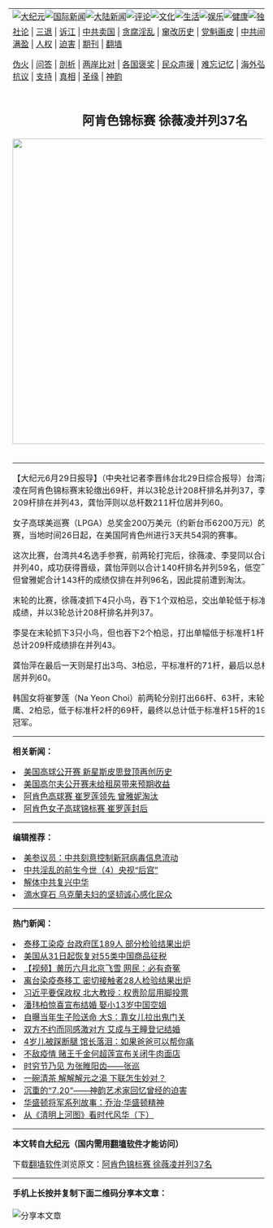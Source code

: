 <a name="1" id="1" target="_blank"></a><span id="1"></span>
<table align=center border="0"><tr><td colspan="2" VALIGN=TOP><a href="https://github.com/oeojha307/djy/blob/master/gb/nsc413.md#1"><img src="https://raw.githubusercontent.com/oeojha307/www/master/t/djy/1.jpg" title="大纪元"></a><a href="https://github.com/oeojha307/djy/blob/master/gb/n24hr.md#1"><img src="https://raw.githubusercontent.com/oeojha307/www/master/t/djy/3.jpg" title="国际新闻"></a><a href="https://github.com/oeojha307/djy/blob/master/gb/nsc413.md#1"><img src="https://raw.githubusercontent.com/oeojha307/www/master/t/djy/4.jpg" title="大陆新闻"></a><a href="https://github.com/oeojha307/djy/blob/master/gb/news392.md#1"><img src="https://raw.githubusercontent.com/oeojha307/www/master/t/djy/5.jpg" title="评论"></a><a href="https://github.com/oeojha307/djy/blob/master/gb/news2007.md#1"><img src="https://raw.githubusercontent.com/oeojha307/www/master/t/djy/6.jpg" title="文化"></a><a href="https://github.com/oeojha307/djy/blob/master/gb/news2008.md#1"><img src="https://raw.githubusercontent.com/oeojha307/www/master/t/djy/7.jpg" title="生活"></a><a href="https://github.com/oeojha307/djy/blob/master/gb/ncyule.md#1"><img src="https://raw.githubusercontent.com/oeojha307/www/master/t/djy/8.jpg" title="娱乐"></a><a href="https://github.com/oeojha307/djy/blob/master/gb/nsc1002.md#1"><img src="https://raw.githubusercontent.com/oeojha307/www/master/t/djy/9.jpg" title="健康"><a href="https://github.com/oeojha307/djy/blob/master/gb/nf6092.md#1"><img src="https://raw.githubusercontent.com/oeojha307/www/master/t/djy/10a.jpg" title="独家"></a><a href="https://github.com/oeojha307/djy/blob/master/gb/nf4514.md#1"><img src="https://raw.githubusercontent.com/oeojha307/www/master/t/djy/12a.jpg" title="头条"></a></td></tr>
<tr><td colspan="2" VALIGN=TOP><a target="_blank" href="https://github.com/oeojha307/djy/blob/master/gb/9p.md#1">社论</a> | <a target="_blank" href="https://github.com/oeojha307/djy/blob/master/gb/nf5657.md#1">三退</a> | <a target="_blank" href="https://github.com/oeojha307/djy/blob/master/gb/nf6124.md#1">诉江</a> | <a target="_blank" href="https://github.com/oeojha307/djy/blob/master/gb/nf1176117.md#1">中共卖国</a> | <a target="_blank" href="https://github.com/oeojha307/djy/blob/master/gb/nf5773.md#1">贪腐淫乱</a> | <a target="_blank" href="https://github.com/oeojha307/djy/blob/master/gb/nf1176115.md#1">窜改历史</a> | <a target="_blank" href="https://github.com/oeojha307/djy/blob/master/gb/nf1176107.md#1">党魁画皮</a> | <a target="_blank" href="https://github.com/oeojha307/djy/blob/master/gb/nf1320400.md#1">中共间谍</a> | <a target="_blank" href="https://github.com/oeojha307/djy/blob/master/gb/nf1176114.md#1">破坏传统</a> | <a target="_blank" href="https://github.com/oeojha307/ntdtv/blob/master/gb/prog447_1.md#1">恶贯满盈</a> | <a target="_blank" href="https://github.com/oeojha307/djy/blob/master/gb/ncid278.md#1">人权</a> | <a target="_blank" href="https://github.com/oeojha307/djy/blob/master/gb/nf1176111.md#1">迫害</a> | <a target="_blank" href="https://gitlab.com/szzdlab/mh-qikan/blob/master/README.md#1">期刊</a> | <a target="_blank" href="https://github.com/oeojha307/www/blob/master/README.md?zsrh#8">翻墙</a></p><p><a target="_blank" href="https://github.com/oeojha307/djy/blob/master/gb/nf5562.md#1">伪火</a> | <a target="_blank" href="https://github.com/oeojha307/djy/blob/master/gb/nf4378.md#1">问答</a> | <a target="_blank" href="https://github.com/oeojha307/djy/blob/master/gb/nf5792.md#1">剖析</a> | <a target="_blank" href="https://github.com/oeojha307/djy/blob/master/gb/nf5735.md#1">两岸比对</a> | <a target="_blank" href="https://github.com/oeojha307/djy/blob/master/gb/nf6119.md#1">各国褒奖</a> | <a target="_blank" href="https://github.com/oeojha307/djy/blob/master/gb/nf6120.md#1">民众声援</a> | <a target="_blank" href="https://github.com/oeojha307/djy/blob/master/gb/nf1188594.md#1">难忘记忆</a> | <a target="_blank" href="https://github.com/oeojha307/djy/blob/master/gb/nf3180.md#1">海外弘传</a> | <a target="_blank" href="https://github.com/oeojha307/djy/blob/master/gb/nf5410.md#1">万人上访</a> | <a target="_blank" href="https://github.com/oeojha307/ntdtv/blob/master/gb/prog1530_1.md#1">和平抗议</a> | <a target="_blank" href="https://github.com/oeojha307/djy/blob/master/gb/nf4386.md#1">支持</a> | <a target="_blank" href="https://github.com/oeojha307/djy/blob/master/gb/nf4389.md#1">真相</a> | <a target="_blank" href="https://github.com/oeojha307/djy/blob/master/gb/nf5790.md#1">圣缘</a> | <a target="_blank" href="https://github.com/oeojha307/djy/blob/master/gb/nf4786.md#1">神韵</a></td></tr>
<tr><td VALIGN=TOP width="626"><h2 align=center>阿肯色锦标赛  徐薇凌并列37名</h2>
<img width="600" src="https://i.epochtimes.com/assets/uploads/2020/06/0516_12-320x200.jpg" />
<h6></h6>
<hr>
	<p>【大纪元6月29日报导】（中央社记者李晋纬台北29日综合报导）台湾高球女将徐薇凌在阿肯色锦标赛末轮缴出69杆，并以3轮总计208杆排名并列37，李旻以总成绩209杆排在并列43，龚怡萍则以总杆数211杆位居并列60。</p>
<p>女子高球美巡赛（LPGA）总奖金200万美元（约新台币6200万元）的阿肯色锦标赛，当地时间26日起，在美国阿肯色州进行3天共54洞的赛事。</p>
<p>这次比赛，台湾共4名选手参赛，前两轮打完后，徐薇凌、李旻同以合计139杆排名并列40，成功获得晋级，龚怡萍则以合计140杆排名并列59名，低空飞过晋级线，但曾雅妮合计143杆的成绩仅排在并列96名，因此提前遭到淘汰。</p>
<p>末轮的比赛，徐薇凌抓下4只小鸟，吞下1个双柏忌，交出单轮低于标准杆2杆的69杆成绩，并以3轮总计208杆排名并列37。</p>
<p>李旻在末轮抓下3只小鸟，但也吞下2个柏忌，打出单幅低于标准杆1杆的70赶，并以总计209杆成绩排在并列43。</p>
<p>龚怡萍在最后一天则是打出3鸟、3柏忌，平标准杆的71杆，最后以总杆数211杆位居并列60。</p>
<p>韩国女将崔萝莲（Na Yeon Choi）前两轮分别打出66杆、63杆，末轮她打出2鸟、1鹰、2柏忌，低于标准杆2杆的69杆，最终以总计低于标准杆15杆的198杆成绩夺下冠军。</p>
	
<hr>


<strong>相关新闻：</strong>
<li><a href="https://github.com/oeojha307/djy/blob/master/gb/15/6/22/n4463334.md#1">美国高球公开赛 新星斯皮思登顶再创历史</a></li>
<li><a href="https://github.com/oeojha307/djy/blob/master/gb/15/6/25/n4465342.md#1">美国高尔夫公开赛未给租房带来预期收益</a></li>
<li><a href="https://github.com/oeojha307/djy/blob/master/gb/15/6/28/n4467674.md#1">阿肯色高球赛 崔罗莲领先 曾雅妮淘汰</a></li>
<li><a href="https://github.com/oeojha307/djy/blob/master/gb/15/6/29/n4468445.md#1">阿肯色女子高球锦标赛 崔罗莲封后</a></li>
<hr>


<strong>编辑推荐：</strong>
<li><a href="https://github.com/onzhi266/djy/blob/master/gb/20/2/22/n11887949.md#1">美参议员：中共刻意控制新冠病毒信息流动</a></li>
<li><a href="https://github.com/tsiac2612/djy/blob/master/gb/18/3/21/n10237420.md#1" target="_blank">中共淫乱的前生今世（4）央视“后宫”</a></li><li><a href="https://github.com/oeojha307/djy/blob/master/gb/18/3/21/n10237682.md?dfh#1" target="_blank">解体中共复兴中华</a></li><li><a href="https://github.com/tsiac2612/djy/blob/master/gb/19/9/5/n11500416.md#1" target="_blank">滴水穿石 乌克蘭夫妇的坚韧诚心感化民众</a></li>
<hr>

<strong>热门新闻：</strong>
<li><a href="https://github.com/oeojha307/djy/blob/master/gb/20/7/28/n12288825.md#1">泰移工染疫 台政府匡189人 部分检验结果出炉</a></li>
<li><a href="https://github.com/oeojha307/djy/blob/master/gb/20/7/28/n12290545.md#1">美国从31日起恢复对55类中国商品征税</a></li>
<li><a href="https://github.com/oeojha307/djy/blob/master/gb/20/7/29/n12291106.md#1">【视频】黄历六月北京飞雪 网民：必有奇冤</a></li>
<li><a href="https://github.com/oeojha307/djy/blob/master/gb/20/7/28/n12288937.md#1">离台染疫泰移工 密切接触者28人检验结果出炉</a></li>
<li><a href="https://github.com/oeojha307/djy/blob/master/gb/20/7/28/n12289743.md#1">习近平要保政权 北大教授：权贵阶层用脚投票</a></li>
<li><a href="https://github.com/oeojha307/djy/blob/master/gb/20/7/27/n12286850.md#1">潘玮柏惊喜宣布结婚 娶小13岁中国空姐</a></li>
<li><a href="https://github.com/oeojha307/djy/blob/master/gb/20/7/27/n12287645.md#1">自曝当年生子险送命 大S：靠女儿拉出鬼门关</a></li>
<li><a href="https://github.com/oeojha307/djy/blob/master/gb/20/7/28/n12289207.md#1">双方不约而同感激对方 艾成与王瞳登记结婚</a></li>
<li><a href="https://github.com/oeojha307/djy/blob/master/gb/20/7/27/n12286272.md#1">4岁儿被踩断腿 馆长落泪：如果爸爸可以帮你痛</a></li>
<li><a href="https://github.com/oeojha307/djy/blob/master/gb/20/7/27/n12287781.md#1">不敌疫情 赌王千金何超莲宣布关闭牛肉面店</a></li>
<li><a href="https://github.com/oeojha307/djy/blob/master/gb/9/12/8/n2747593.md#1">时穷节乃见  为张睢阳齿——张巡</a></li>
<li><a href="https://github.com/oeojha307/djy/blob/master/gb/15/12/5/n4589242.md#1">一碗清茶 解解解元之渴  下联怎生妙对？</a></li>
<li><a href="https://github.com/oeojha307/djy/blob/master/gb/20/7/28/n12288658.md#1">沉重的“7.20”——神韵艺术家回忆曾经的迫害</a></li>
<li><a href="https://github.com/oeojha307/djy/blob/master/gb/20/7/16/n12261035.md#1">华盛顿将军系列故事：乔治·华盛顿精神</a></li>
<li><a href="https://github.com/oeojha307/djy/blob/master/gb/9/4/4/n2484963.md#1">从《清明上河图》看时代风华（下）</a></li>
<hr>

<strong>本文转自<a href="https://www.epochtimes.com">大纪元</a>（国内需用<a href="https://github.com/oeojha307/www/blob/master/README.md#8">翻墙软件</a>才能访问）</strong><p>下载<a href="https://github.com/oeojha307/www/blob/master/README.md#8">翻墙软件</a>浏览原文：<a href="https://www.epochtimes.com/gb/15/6/29/n4468305.htm">阿肯色锦标赛  徐薇凌并列37名</a></p><hr>

<strong>手机上长按并复制下面二维码分享本文章：</strong><br><br><img src="http://d1p1.ip.zn2.us/v.php?action=qrcode&url=https://github.com/oeojha307/djy/blob/master/gb/15/6/29/n4468305.md%231" title="分享本文章"></td><td VALIGN=TOP><a href="https://github.com/oeojha307/djy/blob/master/gb/16/1/21/n4622075.md?dfh#1" target="_blank"><img src="https://raw.githubusercontent.com/oeojha307/djy/master/gb/300/wei-f1.jpg" title="中共的伪火骗局"  alt="中共的伪火骗局"></a><br><a href="https://github.com/oeojha307/www/blob/master/README.md?dfh#9" target="_blank"><img src="https://raw.githubusercontent.com/oeojha307/djy/master/gb/300/yong-h.jpg" title="永恒的见证"  alt="永恒的见证"></a><br><a href="https://github.com/oeojha307/djy/blob/master/gb/13/9/29/n3974789.md?dfh#1" target="_blank"><img src="https://raw.githubusercontent.com/oeojha307/djy/master/gb/300/shang-lnz.jpg" title="善良女子被中共投男牢"  alt="善良女子被中共投男牢"></a><br><a href="https://github.com/oeojha307/djy/blob/master/gb/16/3/16/n4663449.md?dfh#1" target="_blank"><img src="https://raw.githubusercontent.com/oeojha307/djy/master/gb/300/huo-z3.jpg" title="警卫目击活摘器官"  alt="警卫目击活摘器官"></a><br><a href="https://github.com/oeojha307/djy/blob/master/gb/16/8/7/n8177641.md?dfh#1" target="_blank"><img src="https://raw.githubusercontent.com/oeojha307/djy/master/gb/300/huo-z4.jpg" title="证人描述活摘恐怖"  alt="证人描述活摘恐怖"></a><br><a href="https://github.com/oeojha307/djy/blob/master/gb/10/4/19/n2881569.md?dfh#1" target="_blank"><img src="https://raw.githubusercontent.com/oeojha307/djy/master/gb/300/huo-z1.jpg" title="揭开活摘器官黑幕"  alt="揭开活摘器官黑幕"></a><br><a href="https://github.com/oeojha307/djy/blob/master/gb/10/11/7/n3077476.md?dfh#1" target="_blank"><img src="https://raw.githubusercontent.com/oeojha307/djy/master/gb/300/ma-ks.jpg" title="马克思的成魔之路"  alt="马克思的成魔之路"></a><br><a href="https://github.com/oeojha307/djy/blob/master/gb/14/6/9/n4173977.md?dfh#1" target="_blank"><img src="https://raw.githubusercontent.com/oeojha307/djy/master/gb/300/chang-zs.jpg" title="藏字石 蕴天机"  alt="藏字石 蕴天机"></a><br><a href="https://github.com/oeojha307/djy/blob/master/gb/18/5/10/n10381511.md?dfh#1" target="_blank"><img src="https://raw.githubusercontent.com/oeojha307/djy/master/gb/300/st1.jpg" title="关注3亿人三退"  alt="关注3亿人三退"></a><br><a href="https://github.com/oeojha307/djy/blob/master/gb/18/3/21/n10237682.md?dfh#1" target="_blank"><img src="https://raw.githubusercontent.com/oeojha307/djy/master/gb/300/jie-t.jpg" title="解体中共复兴中华"  alt="解体中共复兴中华"></a><br><a href="https://github.com/oeojha307/djy/blob/master/gb/9/2/9/n2422991.md?dfh#1" target="_blank"><img src="https://raw.githubusercontent.com/oeojha307/djy/master/gb/300/gao-zs.jpg" title="中共迫害良心律师"  alt="中共迫害良心律师"></a><br><a href="https://github.com/oeojha307/djy/blob/master/gb/18/12/9/n10900044.md?dfh#1" target="_blank"><img src="https://raw.githubusercontent.com/oeojha307/djy/master/gb/300/sj1.jpg" title="303万人举报江泽民"  alt="303万人举报江泽民"></a><br><a href="https://github.com/oeojha307/djy/blob/master/gb/18/8/28/n10672014.md?dfh#1" target="_blank"><img src="https://raw.githubusercontent.com/oeojha307/djy/master/gb/300/sj2.jpg" title="这些官员为何起诉江泽民"  alt="这些官员为何起诉江泽民"></a><br><a href="https://github.com/oeojha307/djy/blob/master/gb/8/12/18/n2367165.md?dfh#1" target="_blank"><img src="https://raw.githubusercontent.com/oeojha307/djy/master/gb/300/liangan.jpg" title="海峡两岸的强烈对比"  alt="海峡两岸的强烈对比"></a><br><a href="https://github.com/oeojha307/djy/blob/master/gb/15/12/10/n4593139.md?dfh#1" target="_blank"><img src="https://raw.githubusercontent.com/oeojha307/djy/master/gb/300/jia-ndzl.jpg" title="加拿大总理的贺信"  alt="加拿大总理的贺信"></a><br><a href="https://github.com/oeojha307/djy/blob/master/gb/11/6/17/n3289382.md?dfh#1" target="_blank"><img src="https://raw.githubusercontent.com/oeojha307/djy/master/gb/300/xiao-wd.jpg" title="探寻真相兼听则明"  alt="探寻真相兼听则明"></a><br><a href="https://github.com/oeojha307/djy/blob/master/gb/18/10/27/n10812623.md?dfh#1" target="_blank"><img src="https://raw.githubusercontent.com/oeojha307/djy/master/gb/300/yindu.jpg" title="印度媒体报道东方"  alt="印度媒体报道东方"></a><br><a href="https://github.com/oeojha307/djy/blob/master/gb/18/6/9/n10469652.md?dfh#1" target="_blank"><img src="https://raw.githubusercontent.com/oeojha307/djy/master/gb/300/xie-j.jpg" title="不一样的海外校园"  alt="不一样的海外校园"></a><br><a href="https://github.com/oeojha307/djy/blob/master/gb/7/4/5/n1669415.md?dfh#1" target="_blank"><img src="https://raw.githubusercontent.com/oeojha307/djy/master/gb/300/li-up.jpg" title="从大师到徒弟的传奇"  alt="从大师到徒弟的传奇"></a><br><a href="https://github.com/oeojha307/djy/blob/master/gb/17/5/26/n9191512.md?dfh#1" target="_blank"><img src="https://raw.githubusercontent.com/oeojha307/djy/master/gb/300/zfl2.jpg" title="亿万人与东方一本奇书"  alt="亿万人与东方一本奇书"></a><br><a href="https://github.com/oeojha307/djy/blob/master/gb/13/11/27/n4020290.md?dfh#1" target="_blank"><img src="https://raw.githubusercontent.com/oeojha307/djy/master/gb/300/zhen-h.jpg" title="大陆见不到的震撼场面"  alt="大陆见不到的震撼场面"></a><br><a href="https://github.com/oeojha307/djy/blob/master/gb/15/7/17/n4482910.md?dfh#1" target="_blank"><img src="https://raw.githubusercontent.com/oeojha307/djy/master/gb/300/dalu-sk.jpg" title="人心向善 大陆当初盛况"  alt="人心向善 大陆当初盛况"></a><br><a href="https://github.com/oeojha307/djy/blob/master/gb/19/1/5/n10955468.md?dfh#1" target="_blank"><img src="https://raw.githubusercontent.com/oeojha307/djy/master/gb/300/zfl1.jpg" title="追寻真理 这书讲什么"  alt="追寻真理 这书讲什么"></a><br><a href="https://github.com/oeojha307/www/blob/master/README.md?dfh#1" target="_blank"><img src="https://raw.githubusercontent.com/oeojha307/djy/master/gb/300/fq1.jpg" title="下载免费翻墙软件"  alt="下载免费翻墙软件"></a><br></td></tr></table>
